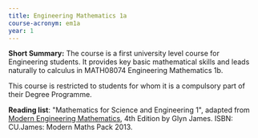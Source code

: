 ```yaml
---
title: Engineering Mathematics 1a
course-acronym: em1a
year: 1
---
```


**Short Summary:**
The course is a first university level course for Engineering students. It provides key basic mathematical skills and leads naturally to calculus in MATH08074 Engineering Mathematics 1b.

This course is restricted to students for whom it is a compulsory part of their Degree Programme.

**Reading list**:
"Mathematics for Science and Engineering 1", adapted from [Modern Engineering Mathematics](https://discovered.ed.ac.uk/permalink/f/gfso8q/44UOE_ALMA51189109720002466), 4th Edition by Glyn James.
ISBN: CU.James: Modern Maths Pack 2013.